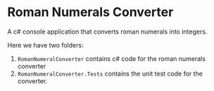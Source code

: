 # Roman Numerals Converter

A c# console application that converts roman numerals into integers.

Here we have two folders:

1. `RomanNumeralConverter` contains c# code for the roman numerals converter
2. `RomanNumeralConverter.Tests` contains the unit test code for the converter.
